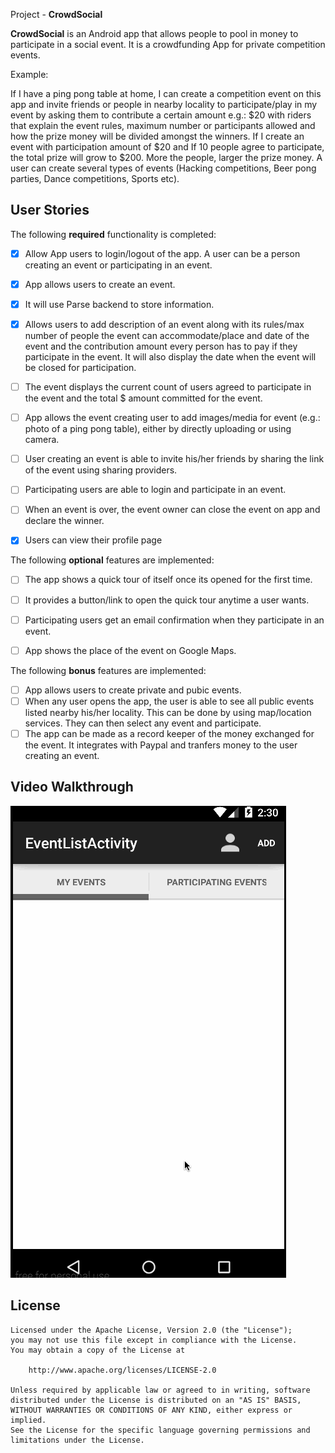  Project - **CrowdSocial**

**CrowdSocial** is an Android app that allows people to pool in money to participate in a social event. It is a crowdfunding App for private competition events.

Example:

If I have a ping pong table at home, I can create a competition event on this app and invite friends or people in nearby locality to participate/play in my event by asking them to contribute a certain amount e.g.: $20 with riders that explain the event rules, maximum number or participants allowed and how the prize money will be divided amongst the winners. If I create an event with participation amount of $20 and If 10 people agree to participate, the total prize will grow to $200. More the people, larger the prize money. A user can create several types of events (Hacking competitions, Beer pong parties, Dance competitions, Sports etc).

## User Stories

The following **required** functionality is completed:

* [x] Allow App users to login/logout of the app. A user can be a person creating an event or participating in an event.
* [x] App allows users to create an event.
* [x] It will use Parse backend to store information.
* [x] Allows users to add description of an event along with its rules/max number of people the event can accommodate/place and date of the event and the contribution amount every person has to pay if they participate in the event. It will also display the date when the event will be closed for participation.
* [ ] The event displays the current count of users agreed to participate in the event and the total $ amount committed for the event.
* [ ] App allows the event creating user to add images/media for event (e.g.: photo of a ping pong table), either by directly uploading or using camera.
* [ ] User creating an event is able to invite his/her friends by sharing the link of the event using sharing providers.
* [ ] Participating users are able to login and participate in an event.
* [ ] When an event is over, the event owner can close the event on app and declare the winner.
* [x] Users can view their profile page


The following **optional** features are implemented:

* [ ] The app shows a quick tour of itself once its opened for the first time.
* [ ] It provides a button/link to open the quick tour anytime a user wants.
* [ ] Participating users get an email confirmation when they participate in an event.
* [ ] App shows the place of the event on Google Maps.


The following **bonus** features are implemented:

* [ ] App allows users to create private and pubic events.
* [ ] When any user opens the app, the user is able to see all public events listed nearby his/her locality. This can be done by using map/location services. They can then select any event and participate.
* [ ] The app can be made as a record keeper of the money exchanged for the event. It integrates with Paypal and tranfers money to the user creating an event.

## Video Walkthrough

![Video Walkthrough](https://github.com/CrowdSocial/CrowdSocial/blob/master/crowdsocial.gif?raw=true)

## License

    Licensed under the Apache License, Version 2.0 (the "License");
    you may not use this file except in compliance with the License.
    You may obtain a copy of the License at

        http://www.apache.org/licenses/LICENSE-2.0

    Unless required by applicable law or agreed to in writing, software
    distributed under the License is distributed on an "AS IS" BASIS,
    WITHOUT WARRANTIES OR CONDITIONS OF ANY KIND, either express or implied.
    See the License for the specific language governing permissions and
    limitations under the License.
